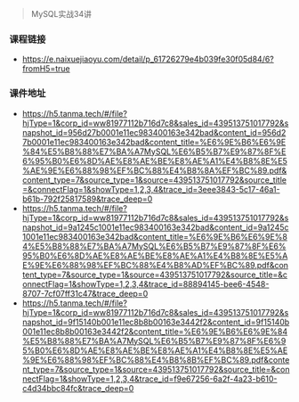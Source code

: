  > MySQL实战34讲
 ### 课程链接
 - https://e.naixuejiaoyu.com/detail/p_61726279e4b039fe30f05d84/6?fromH5=true
  
 ### 课件地址 
 - https://h5.tanma.tech/#/file?hjType=1&corp_id=ww81977112b716d7c8&sales_id=439513751017792&snapshot_id=956d27b0001e11ec983400163e342bad&content_id=956d27b0001e11ec983400163e342bad&content_title=%E6%9E%B6%E6%9E%84%E5%B8%88%E7%BA%A7MySQL%E6%B5%B7%E9%87%8F%E6%95%B0%E6%8D%AE%E8%AE%BE%E8%AE%A1%E4%B8%8E%E5%AE%9E%E6%88%98%EF%BC%88%E4%B8%8A%EF%BC%89.pdf&content_type=7&source_type=1&source=439513751017792&source_title=&connectFlag=1&showType=1,2,3,4&trace_id=3eee3843-5c17-46a1-b61b-792f25817589&trace_deep=0
 - https://h5.tanma.tech/#/file?hjType=1&corp_id=ww81977112b716d7c8&sales_id=439513751017792&snapshot_id=9a1245c1001e11ec983400163e342bad&content_id=9a1245c1001e11ec983400163e342bad&content_title=%E6%9E%B6%E6%9E%84%E5%B8%88%E7%BA%A7MySQL%E6%B5%B7%E9%87%8F%E6%95%B0%E6%8D%AE%E8%AE%BE%E8%AE%A1%E4%B8%8E%E5%AE%9E%E6%88%98%EF%BC%88%E4%B8%AD%EF%BC%89.pdf&content_type=7&source_type=1&source=439513751017792&source_title=&connectFlag=1&showType=1,2,3,4&trace_id=88894145-bee6-4548-8707-7cf07ff31c47&trace_deep=0
 - https://h5.tanma.tech/#/file?hjType=1&corp_id=ww81977112b716d7c8&sales_id=439513751017792&snapshot_id=9f15140b001e11ec8b8b00163e3442f2&content_id=9f15140b001e11ec8b8b00163e3442f2&content_title=%E6%9E%B6%E6%9E%84%E5%B8%88%E7%BA%A7MySQL%E6%B5%B7%E9%87%8F%E6%95%B0%E6%8D%AE%E8%AE%BE%E8%AE%A1%E4%B8%8E%E5%AE%9E%E6%88%98%EF%BC%88%E4%B8%8B%EF%BC%89.pdf&content_type=7&source_type=1&source=439513751017792&source_title=&connectFlag=1&showType=1,2,3,4&trace_id=f9e67256-6a2f-4a23-b610-c4d34bbc84fc&trace_deep=0